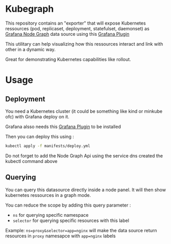 # Kubegraph

This repository contains an "exporter" that will expose Kubernetes ressources (pod, replicaset, deployment, statefulset, daemonset) as [Grafana Node Graph](https://grafana.com/docs/grafana/latest/visualizations/node-graph/) data source using this [Grafana Plugin](https://grafana.com/grafana/plugins/hamedkarbasi93-nodegraphapi-datasource/)

This utilitary can help visualizing how this ressources interact and link with  other in a dynamic way. 

Great for demonstrating Kubernetes capabilities like rollout.

# Usage

## Deployment
You need a Kubernetes cluster (it could be something like kind or minkube ofc) with Grafana deploy on it. 

Grafana alsso needs this [Grafana Plugin](https://grafana.com/grafana/plugins/hamedkarbasi93-nodegraphapi-datasource/) to be installed

Then you can deploy this using :

``` bash
kubectl apply -f manifests/deploy.yml
```

Do not forget to add the Node Graph Api using the service dns created the kubectl command above

## Querying

You can query this datasource directly inside a node panel. It will then show kubernetes ressources in a graph mode. 

You can reduce the scope by adding this query parameter : 

* `ns` for querying specific namespace 
* `selector` for querying specific resources with this label

Example: `ns=proxy&selector=app=nginx` will make the data source return resources in `proxy` namesapce with `app=nginx` labels 
